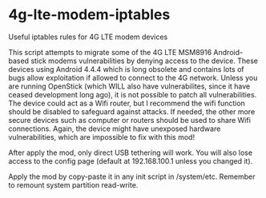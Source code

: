 # 4g-lte-modem-iptables
Useful iptables rules for 4G LTE modem devices

This script attempts to migrate some of the 4G LTE MSM8916 Android-based stick modems vulnerabilities by denying access to the device. These devices using Android 4.4.4 which is long obsolete and contains lots of bugs allow exploitation if allowed to connect to the 4G network. Unless you are running OpenStick (which WILL also have vulnerabilites, since it have ceased development long ago), it is not possible to patch all vulnerabilities. The device could act as a Wifi router, but I recommend the wifi function should be disabled to safeguard against attacks. If needed, the other more secure devices such as computer or routers should be used to share Wifi connections. Again, the device might have unexposed hardware vulnerabilities, which are impossible to fix with this mod! 

After apply the mod, only direct USB tethering will work. You will also lose access to the config page (default at 192.168.100.1 unless you changed it).

Apply the mod by copy-paste it in any init script in /system/etc. Remember to remount system partition read-write.
